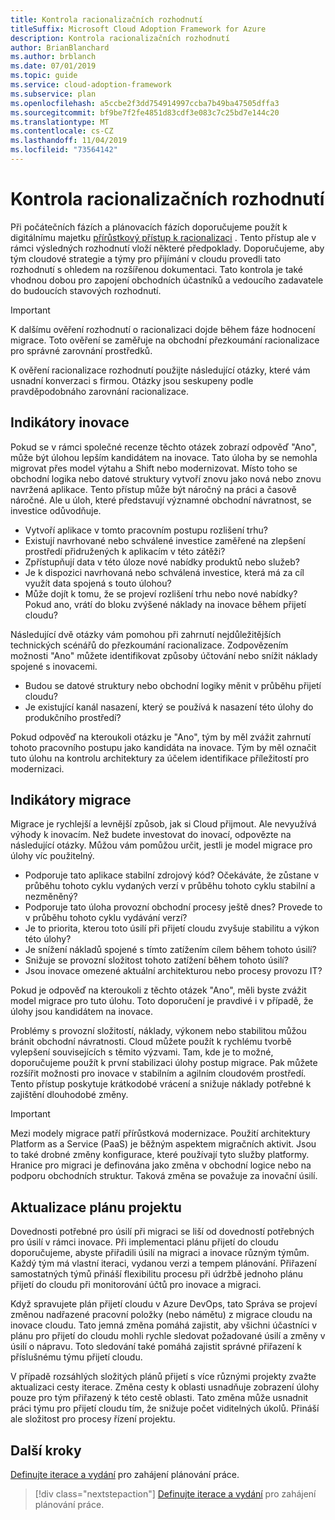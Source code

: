 ```yaml
---
title: Kontrola racionalizačních rozhodnutí
titleSuffix: Microsoft Cloud Adoption Framework for Azure
description: Kontrola racionalizačních rozhodnutí
author: BrianBlanchard
ms.author: brblanch
ms.date: 07/01/2019
ms.topic: guide
ms.service: cloud-adoption-framework
ms.subservice: plan
ms.openlocfilehash: a5ccbe2f3dd754914997ccba7b49ba47505dffa3
ms.sourcegitcommit: bf9be7f2fe4851d83cdf3e083c7c25bd7e144c20
ms.translationtype: MT
ms.contentlocale: cs-CZ
ms.lasthandoff: 11/04/2019
ms.locfileid: "73564142"
---
```

# <a name="review-rationalization-decisions"></a>Kontrola racionalizačních rozhodnutí

Při počátečních fázích a plánovacích fázích doporučujeme použít k digitálnímu majetku [přírůstkový přístup k racionalizaci](../digital-estate/rationalize.md#incremental-rationalization) . Tento přístup ale v rámci výsledných rozhodnutí vloží některé předpoklady. Doporučujeme, aby tým cloudové strategie a týmy pro přijímání v cloudu provedli tato rozhodnutí s ohledem na rozšířenou dokumentaci. Tato kontrola je také vhodnou dobou pro zapojení obchodních účastníků a vedoucího zadavatele do budoucích stavových rozhodnutí.

> [!IMPORTANT]
> K dalšímu ověření rozhodnutí o racionalizaci dojde během fáze hodnocení migrace. Toto ověření se zaměřuje na obchodní přezkoumání racionalizace pro správné zarovnání prostředků.

K ověření racionalizace rozhodnutí použijte následující otázky, které vám usnadní konverzaci s firmou. Otázky jsou seskupeny podle pravděpodobnáho zarovnání racionalizace.

## <a name="innovation-indicators"></a>Indikátory inovace

Pokud se v rámci společné recenze těchto otázek zobrazí odpověď "Ano", může být úlohou lepším kandidátem na inovace. Tato úloha by se nemohla migrovat přes model výtahu a Shift nebo modernizovat. Místo toho se obchodní logika nebo datové struktury vytvoří znovu jako nová nebo znovu navržená aplikace. Tento přístup může být náročný na práci a časově náročné. Ale u úloh, které představují významné obchodní návratnost, se investice odůvodňuje.

- Vytvoří aplikace v tomto pracovním postupu rozlišení trhu?
- Existují navrhované nebo schválené investice zaměřené na zlepšení prostředí přidružených k aplikacím v této zátěži?
- Zpřístupňují data v této úloze nové nabídky produktů nebo služeb?
- Je k dispozici navrhovaná nebo schválená investice, která má za cíl využít data spojená s touto úlohou?
- Může dojít k tomu, že se projeví rozlišení trhu nebo nové nabídky? Pokud ano, vrátí do bloku zvýšené náklady na inovace během přijetí cloudu?

Následující dvě otázky vám pomohou při zahrnutí nejdůležitějších technických scénářů do přezkoumání racionalizace. Zodpovězením možnosti "Ano" můžete identifikovat způsoby účtování nebo snížit náklady spojené s inovacemi.

- Budou se datové struktury nebo obchodní logiky měnit v průběhu přijetí cloudu?
- Je existující kanál nasazení, který se používá k nasazení této úlohy do produkčního prostředí?

Pokud odpověď na kteroukoli otázku je "Ano", tým by měl zvážit zahrnutí tohoto pracovního postupu jako kandidáta na inovace. Tým by měl označit tuto úlohu na kontrolu architektury za účelem identifikace příležitostí pro modernizaci.

## <a name="migration-indicators"></a>Indikátory migrace

Migrace je rychlejší a levnější způsob, jak si Cloud přijmout. Ale nevyužívá výhody k inovacím. Než budete investovat do inovací, odpovězte na následující otázky. Můžou vám pomůžou určit, jestli je model migrace pro úlohy víc použitelný.

- Podporuje tato aplikace stabilní zdrojový kód? Očekáváte, že zůstane v průběhu tohoto cyklu vydaných verzí v průběhu tohoto cyklu stabilní a nezměněný?
- Podporuje tato úloha provozní obchodní procesy ještě dnes? Provede to v průběhu tohoto cyklu vydávání verzí?
- Je to priorita, kterou toto úsilí při přijetí cloudu zvyšuje stabilitu a výkon této úlohy?
- Je snížení nákladů spojené s tímto zatížením cílem během tohoto úsilí?
- Snižuje se provozní složitost tohoto zatížení během tohoto úsilí?
- Jsou inovace omezené aktuální architekturou nebo procesy provozu IT?

Pokud je odpověď na kteroukoli z těchto otázek "Ano", měli byste zvážit model migrace pro tuto úlohu. Toto doporučení je pravdivé i v případě, že úlohy jsou kandidátem na inovace.

Problémy s provozní složitostí, náklady, výkonem nebo stabilitou můžou bránit obchodní návratnosti. Cloud můžete použít k rychlému tvorbě vylepšení souvisejících s těmito výzvami. Tam, kde je to možné, doporučujeme použít k první stabilizaci úlohy postup migrace. Pak můžete rozšířit možnosti pro inovace v stabilním a agilním cloudovém prostředí. Tento přístup poskytuje krátkodobé vrácení a snižuje náklady potřebné k zajištění dlouhodobé změny.

> [!IMPORTANT]
> Mezi modely migrace patří přírůstková modernizace. Použití architektury Platform as a Service (PaaS) je běžným aspektem migračních aktivit. Jsou to také drobné změny konfigurace, které používají tyto služby platformy. Hranice pro migraci je definována jako změna v obchodní logice nebo na podporu obchodních struktur. Taková změna se považuje za inovační úsilí.

## <a name="update-the-project-plan"></a>Aktualizace plánu projektu

Dovednosti potřebné pro úsilí při migraci se liší od dovedností potřebných pro úsilí v rámci inovace. Při implementaci plánu přijetí do cloudu doporučujeme, abyste přiřadili úsilí na migraci a inovace různým týmům. Každý tým má vlastní iteraci, vydanou verzi a tempem plánování. Přiřazení samostatných týmů přináší flexibilitu procesu při údržbě jednoho plánu přijetí do cloudu při monitorování účtů pro inovace a migraci.

Když spravujete plán přijetí cloudu v Azure DevOps, tato Správa se projeví změnou nadřazené pracovní položky (nebo námětu) z migrace cloudu na inovace cloudu. Tato jemná změna pomáhá zajistit, aby všichni účastníci v plánu pro přijetí do cloudu mohli rychle sledovat požadované úsilí a změny v úsilí o nápravu. Toto sledování také pomáhá zajistit správné přiřazení k příslušnému týmu přijetí cloudu.

V případě rozsáhlých složitých plánů přijetí s více různými projekty zvažte aktualizaci cesty iterace. Změna cesty k oblasti usnadňuje zobrazení úlohy pouze pro tým přiřazený k této cestě oblasti. Tato změna může usnadnit práci týmu pro přijetí cloudu tím, že snižuje počet viditelných úkolů. Přináší ale složitost pro procesy řízení projektu.

## <a name="next-steps"></a>Další kroky

[Definujte iterace a vydání](./iteration-paths.md) pro zahájení plánování práce.

> [!div class="nextstepaction"]
> [Definujte iterace a vydání](./iteration-paths.md) pro zahájení plánování práce.
